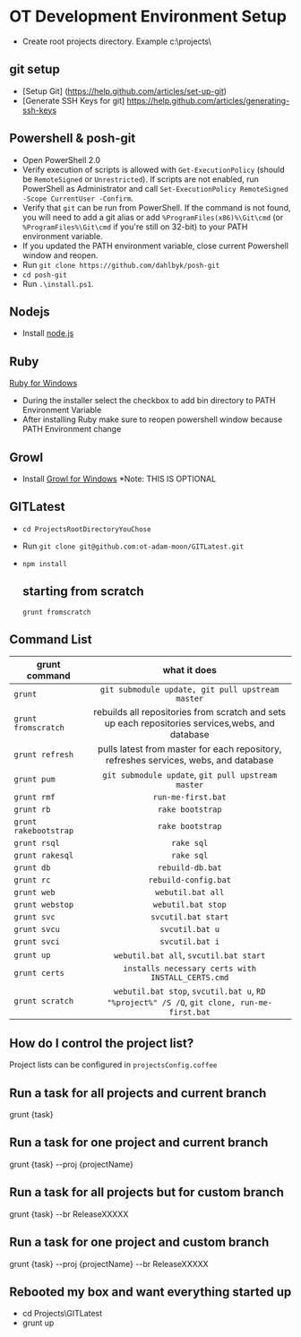 OT Development Environment Setup
============================

* Create root projects directory. Example c:\projects\

git setup
------------
* [Setup Git] (https://help.github.com/articles/set-up-git)
* [Generate SSH Keys for git] https://help.github.com/articles/generating-ssh-keys

Powershell & posh-git
-----------------------------
* Open PowerShell 2.0
* Verify execution of scripts is allowed with `Get-ExecutionPolicy` (should be `RemoteSigned` or `Unrestricted`). If scripts are not enabled, run PowerShell as Administrator and call `Set-ExecutionPolicy RemoteSigned -Scope CurrentUser -Confirm`.
* Verify that `git` can be run from PowerShell.
   If the command is not found, you will need to add a git alias or add `%ProgramFiles(x86)%\Git\cmd`
   (or `%ProgramFiles%\Git\cmd` if you're still on 32-bit) to your PATH environment variable.
* If you updated the PATH environment variable, close current Powershell window and reopen.
* Run `git clone https://github.com/dahlbyk/posh-git`
* `cd posh-git`
* Run `.\install.ps1`.

Nodejs
----------
* Install [node.js](http://nodejs.org/)

Ruby
----
[Ruby for Windows](http://rubyinstaller.org/)

* During the installer select the checkbox to add bin directory to PATH Environment Variable
* After installing Ruby make sure to reopen powershell window because PATH Environment change

Growl
--------
* Install [Growl for Windows](http://www.growlforwindows.com/gfw/) *Note: THIS IS OPTIONAL

GITLatest
-------------
* `cd ProjectsRootDirectoryYouChose`
* Run `git clone git@github.com:ot-adam-moon/GITLatest.git`
* `npm install`


   starting from scratch
   ---------------------
   
   `grunt fromscratch`
   
   
Command List
------------

| grunt command | what it does  |
| ------------- |:-------------:|
| `grunt` | `git submodule update, git pull upstream master` |
| `grunt fromscratch` | rebuilds all repositories from scratch and sets up each repositories services,webs, and database |
| `grunt refresh` | pulls latest from master for each repository, refreshes services, webs, and database |
| `grunt pum` | `git submodule update`, `git pull upstream master` |
| `grunt rmf` | `run-me-first.bat` |
| `grunt rb` | `rake bootstrap` |
| `grunt rakebootstrap` | `rake bootstrap` |
| `grunt rsql` | `rake sql` |
| `grunt rakesql` | `rake sql` |
| `grunt db` | `rebuild-db.bat` |
| `grunt rc` | `rebuild-config.bat` |
| `grunt web` | `webutil.bat all` |
| `grunt webstop` | `webutil.bat stop` |
| `grunt svc` | `svcutil.bat start` |
| `grunt svcu` | `svcutil.bat u` |
| `grunt svci` | `svcutil.bat i` |
| `grunt up` | `webutil.bat all`, `svcutil.bat start` |
| `grunt certs` | `installs necessary certs with INSTALL_CERTS.cmd` |
| `grunt scratch` | `webutil.bat stop`, `svcutil.bat u`, `RD "%project%" /S /Q`, `git clone, run-me-first.bat` |

   

How do I control the project list?
----------------------------------

Project lists can be configured in `projectsConfig.coffee`


Run a task for all projects and current branch
----------------------------------------------

 grunt {task}

Run a task for one project and current branch
---------------------------------------------

 grunt {task} --proj {projectName}

Run a task for all projects but for custom branch
-------------------------------------------------

 grunt {task} --br ReleaseXXXXX

Run a task for one project and custom branch
--------------------------------------------

 grunt {task} --proj {projectName} --br ReleaseXXXXX


Rebooted my box and want everything started up
----------------------------------------------
* cd Projects\GITLatest
* grunt up

 



